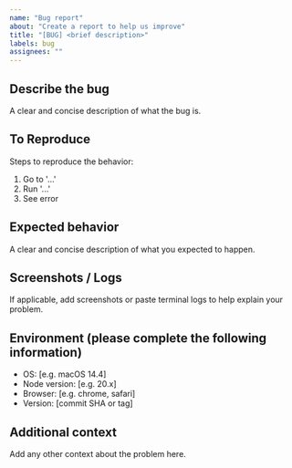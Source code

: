 ```yaml
---
name: "Bug report"
about: "Create a report to help us improve"
title: "[BUG] <brief description>"
labels: bug
assignees: ""
---
```


## Describe the bug

A clear and concise description of what the bug is.

## To Reproduce

Steps to reproduce the behavior:

1. Go to '...'
2. Run '...'
3. See error

## Expected behavior

A clear and concise description of what you expected to happen.

## Screenshots / Logs

If applicable, add screenshots or paste terminal logs to help explain your problem.

## Environment (please complete the following information)

- OS: [e.g. macOS 14.4]
- Node version: [e.g. 20.x]
- Browser: [e.g. chrome, safari]
- Version: [commit SHA or tag]

## Additional context

Add any other context about the problem here.
